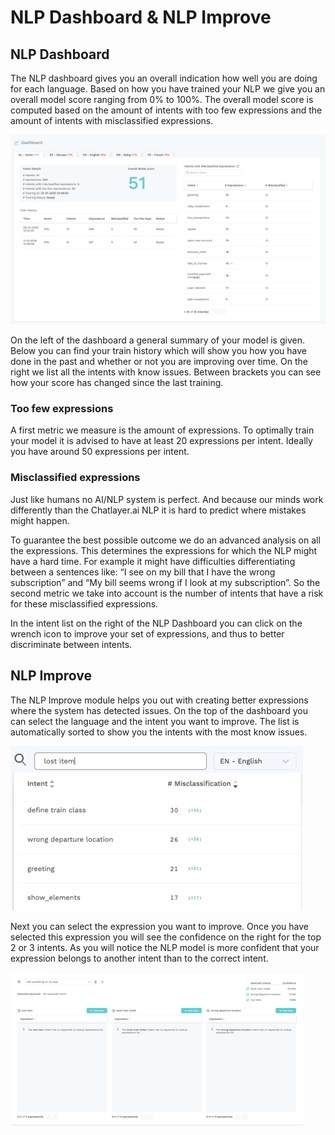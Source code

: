 # NLP Dashboard & NLP Improve

## **NLP Dashboard**

The NLP dashboard gives you an overall indication how well you are doing for each language. Based on how you have trained your NLP we give you an overall model score ranging from 0% to 100%. The overall model score is computed based on the amount of intents with too few expressions and the amount of intents with misclassified expressions.

![](../../.gitbook/assets/image%20%28150%29.png)

On the left of the dashboard a general summary of your model is given. Below you can find your train history which will show you how you have done in the past and whether or not you are improving over time. On the right we list all the intents with know issues. Between brackets you can see how your score has changed since the last training.

### **Too few expressions**

A first metric we measure is the amount of expressions. To optimally train your model it is advised to have at least 20 expressions per intent. Ideally you have around 50 expressions per intent.

### **Misclassified expressions**

Just like humans no AI/NLP system is perfect. And because our minds work differently than the Chatlayer.ai NLP it is hard to predict where mistakes might happen.

To guarantee the best possible outcome we do an advanced analysis on all the expressions. This determines the expressions for which the NLP might have a hard time. For example it might have difficulties differentiating between a sentences like: “I see on my bill that I have the wrong subscription” and “My bill seems wrong if I look at my subscription”.  So the second metric we take into account is the number of intents that have a risk for these misclassified expressions.

In the intent list on the right of the NLP Dashboard you can click on the wrench icon to improve your set of expressions, and thus to better discriminate between intents.

## NLP Improve

The NLP Improve module helps you out with creating better expressions where the system has detected issues. On the top of the dashboard you can select the language and the intent you want to improve. The list is automatically sorted to show you the intents with the most know issues.

![](../../.gitbook/assets/image%20%2811%29.png)

Next you can select the expression you want to improve. Once you have selected this expression you will see the confidence on the right for the top 2 or 3 intents. As you will notice the NLP model is more confident that your expression belongs to another intent than to the correct intent.

![](../../.gitbook/assets/image%20%283%29.png)



